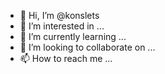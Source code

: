 - 👋 Hi, I’m @konslets
- 👀 I’m interested in ...
- 🌱 I’m currently learning ...
- 💞️ I’m looking to collaborate on ...
- 📫 How to reach me ...

<!---
konslets/konslets is a ✨ special ✨ repository because its `README.md` (this file) appears on your GitHub profile.
You can click the Preview link to take a look at your changes.
--->
